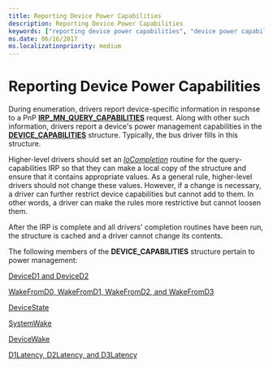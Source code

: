 ```yaml
---
title: Reporting Device Power Capabilities
description: Reporting Device Power Capabilities
keywords: ["reporting device power capabilities", "device power capabilities WDK kernel", "DEVICE_CAPABILITIES structure", "query-capabilities IRPs WDK power management", "IRPs WDK power management", "I/O request packets WDK power management"]
ms.date: 06/16/2017
ms.localizationpriority: medium
---
```


# Reporting Device Power Capabilities





During enumeration, drivers report device-specific information in response to a PnP [**IRP\_MN\_QUERY\_CAPABILITIES**](./irp-mn-query-capabilities.md) request. Along with other such information, drivers report a device's power management capabilities in the [**DEVICE\_CAPABILITIES**](/windows-hardware/drivers/ddi/wdm/ns-wdm-_device_capabilities) structure. Typically, the bus driver fills in this structure.

Higher-level drivers should set an [*IoCompletion*](/windows-hardware/drivers/ddi/wdm/nc-wdm-io_completion_routine) routine for the query-capabilities IRP so that they can make a local copy of the structure and ensure that it contains appropriate values. As a general rule, higher-level drivers should not change these values. However, if a change is necessary, a driver can further restrict device capabilities but cannot add to them. In other words, a driver can make the rules more restrictive but cannot loosen them.

After the IRP is complete and all drivers' completion routines have been run, the structure is cached and a driver cannot change its contents.

The following members of the **DEVICE\_CAPABILITIES** structure pertain to power management:

[DeviceD1 and DeviceD2](deviced1-and-deviced2.md)

[WakeFromD0, WakeFromD1, WakeFromD2, and WakeFromD3](wakefromd0--wakefromd1--wakefromd2--and-wakefromd3.md)

[DeviceState](devicestate.md)

[SystemWake](systemwake.md)

[DeviceWake](devicewake.md)

[D1Latency, D2Latency, and D3Latency](d1latency--d2latency--and-d3latency.md)

 

